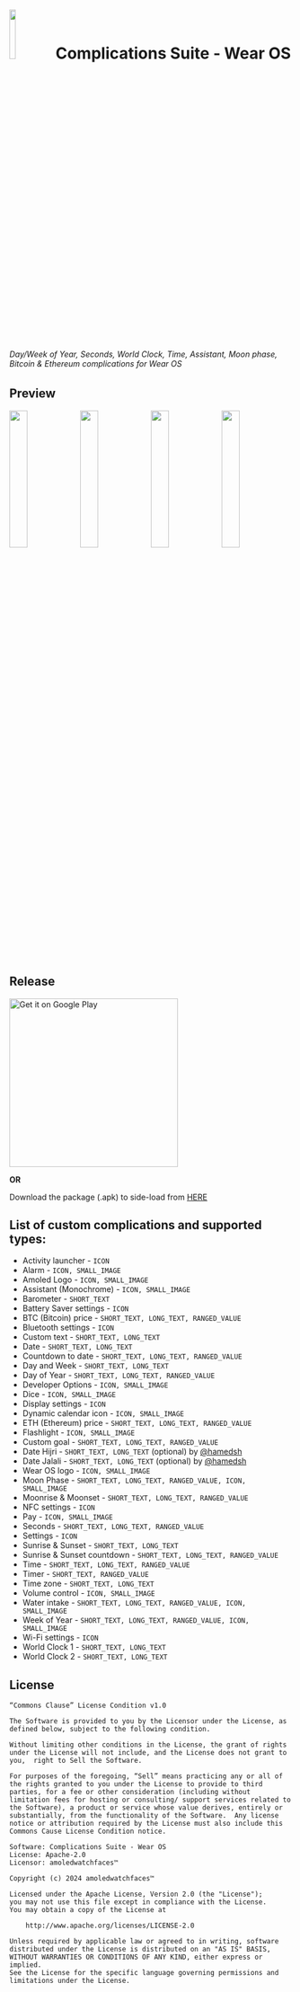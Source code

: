 #  <img src="https://github.com/amoledwatchfaces/Complications-Suite-Wear-OS/assets/92080649/8661c436-be4d-438e-bde0-c6275f229702" width=15% height=15%> ‎‎ ‎ ‎ ‎Complications Suite - Wear OS

###### Day/Week of Year, Seconds, World Clock, Time, Assistant, Moon phase, Bitcoin & Ethereum complications for Wear OS

## Preview

<img src="https://user-images.githubusercontent.com/92080649/204494337-e3e877e7-44ad-4398-95c9-52a33e669b24.png" width=25% height=25%><img src="https://user-images.githubusercontent.com/92080649/222391997-c4007c74-da41-42f4-8f16-af41a880943c.png" width=25% height=25%><img src="https://user-images.githubusercontent.com/92080649/204494791-e9dd80ec-feb4-4b94-a9a2-5d5e140f2332.png" width=25% height=25%><img src="https://github.com/amoledwatchfaces/Complications-Suite-Wear-OS/assets/92080649/9985e65e-29d6-4987-99de-8bade24bb8fa" width=25% height=25%>

## Release

<a href='https://play.google.com/store/apps/details?id=com.weartools.weekdayutccomp'><img alt='Get it on Google Play' src='https://play.google.com/intl/en_us/badges/images/generic/en_badge_web_generic.png' width=300/></a>

<b>OR</b>

Download the package (.apk) to side-load from <a href="https://github.com/amoledwatchfaces/Complications-Suite-Wear-OS/releases">HERE</a>

## List of custom complications and supported types:
* Activity launcher - `ICON`
* Alarm - `ICON, SMALL_IMAGE`
* Amoled Logo - `ICON, SMALL_IMAGE`
* Assistant (Monochrome) - `ICON, SMALL_IMAGE`
* Barometer - `SHORT_TEXT`
* Battery Saver settings - `ICON`
* BTC (Bitcoin) price - `SHORT_TEXT, LONG_TEXT, RANGED_VALUE`
* Bluetooth settings - `ICON`
* Custom text - `SHORT_TEXT, LONG_TEXT`
* Date - `SHORT_TEXT, LONG_TEXT`
* Countdown to date - `SHORT_TEXT, LONG_TEXT, RANGED_VALUE`
* Day and Week - `SHORT_TEXT, LONG_TEXT`
* Day of Year - `SHORT_TEXT, LONG_TEXT, RANGED_VALUE`
* Developer Options - `ICON, SMALL_IMAGE`
* Dice - `ICON, SMALL_IMAGE`
* Display settings - `ICON`
* Dynamic calendar icon - `ICON, SMALL_IMAGE`
* ETH (Ethereum) price - `SHORT_TEXT, LONG_TEXT, RANGED_VALUE`
* Flashlight - `ICON, SMALL_IMAGE`
* Custom goal - `SHORT_TEXT, LONG_TEXT, RANGED_VALUE`
* Date Hijri - `SHORT_TEXT, LONG_TEXT` (optional) by [@hamedsh](https://github.com/hamedsh)
* Date Jalali - `SHORT_TEXT, LONG_TEXT` (optional) by [@hamedsh](https://github.com/hamedsh)
* Wear OS logo - `ICON, SMALL_IMAGE`
* Moon Phase - `SHORT_TEXT, LONG_TEXT, RANGED_VALUE, ICON, SMALL_IMAGE`
* Moonrise & Moonset - `SHORT_TEXT, LONG_TEXT, RANGED_VALUE`
* NFC settings - `ICON`
* Pay - `ICON, SMALL_IMAGE`
* Seconds - `SHORT_TEXT, LONG_TEXT, RANGED_VALUE`
* Settings - `ICON`
* Sunrise & Sunset - `SHORT_TEXT, LONG_TEXT`
* Sunrise & Sunset countdown - `SHORT_TEXT, LONG_TEXT, RANGED_VALUE`
* Time - `SHORT_TEXT, LONG_TEXT, RANGED_VALUE`
* Timer - `SHORT_TEXT, RANGED_VALUE`
* Time zone - `SHORT_TEXT, LONG_TEXT`
* Volume control - `ICON, SMALL_IMAGE`
* Water intake - `SHORT_TEXT, LONG_TEXT, RANGED_VALUE, ICON, SMALL_IMAGE`
* Week of Year - `SHORT_TEXT, LONG_TEXT, RANGED_VALUE, ICON, SMALL_IMAGE`
* Wi-Fi settings - `ICON`
* World Clock 1 - `SHORT_TEXT, LONG_TEXT`
* World Clock 2 - `SHORT_TEXT, LONG_TEXT`

## License

    “Commons Clause” License Condition v1.0

    The Software is provided to you by the Licensor under the License, as defined below, subject to the following condition.

    Without limiting other conditions in the License, the grant of rights under the License will not include, and the License does not grant to you,  right to Sell the Software.

    For purposes of the foregoing, “Sell” means practicing any or all of the rights granted to you under the License to provide to third parties, for a fee or other consideration (including without limitation fees for hosting or consulting/ support services related to the Software), a product or service whose value derives, entirely or substantially, from the functionality of the Software.  Any license notice or attribution required by the License must also include this Commons Cause License Condition notice.

    Software: Complications Suite - Wear OS
    License: Apache-2.0
    Licensor: amoledwatchfaces™

    Copyright (c) 2024 amoledwatchfaces™

    Licensed under the Apache License, Version 2.0 (the "License");
    you may not use this file except in compliance with the License.
    You may obtain a copy of the License at

        http://www.apache.org/licenses/LICENSE-2.0

    Unless required by applicable law or agreed to in writing, software
    distributed under the License is distributed on an "AS IS" BASIS,
    WITHOUT WARRANTIES OR CONDITIONS OF ANY KIND, either express or implied.
    See the License for the specific language governing permissions and
    limitations under the License.
